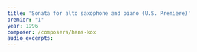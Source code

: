 ```yaml
---
title: 'Sonata for alto saxophone and piano (U.S. Premiere)'
premier: "1"
year: 1996
composer: /composers/hans-kox
audio_excerpts: 
---
```

